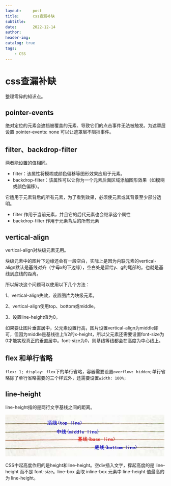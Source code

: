 ```yaml
---
layout:     post
title:      css查漏补缺
subtitle:   
date:       2022-12-14
author:     
header-img: 
catalog: true
tags:
    - CSS
---
```

# css查漏补缺
整理零碎的知识点。
## pointer-events
绝对定位的元素会遮挡被覆盖的元素、导致它们的点击事件无法被触发。为遮罩层设置 pointer-events: none 可以让遮罩层不阻挡事件。

## filter、backdrop-filter
两者能设置的值相同。
- filter：该属性将模糊或颜色偏移等图形效果应用于元素。
- backdrop-filter：该属性可以让你为一个元素后面区域添加图形效果（如模糊或颜色偏移）。

它适用于元素背后的所有元素，为了看到效果，必须使元素或其背景至少部分透明。

- filter 作用于当前元素，并且它的后代元素也会继承这个属性
- backdrop-filter 作用于元素背后的所有元素

## vertical-align
vertical-align对块级元素无用。

块级元素中的图片下边缘还会有一段空白，实际上是因为内联元素的vertical-align默认是基线对齐（字母x的下边缘），空白处是留给y、g的尾部的。也就是基线到底线的距离。

所以解决这个问题可以使用以下几个方法：

1、vertical-align失效，设置图片为块级元素。

2、vertical-align使用top、bottom或middle。

3、设置line-height值为0。

如果要让图片垂直居中，父元素设置行高，图片设置vertical-align为middle即可，但因为middle是基线往上1/2的x-height，所以父元素还需要设置font-size为0才能实现真正的垂直居中。font-size为0，则基线等线都会在高度为中心线上。

## flex 和单行省略
`flex: 1; display: flex`下的单行省略，容器需要设置`overflow: hidden;`单行省略除了单行省略需要的三个样式外，还需要设置`width: 100%;`

## line-height
line-height指的是两行文字基线之间的距离。

![img.png](/img/line-height.png)

CSS中起高度作用的是height和line-height。空div插入文字，撑起高度的是 line-height 而不是 font-size。line-box 会取 inline-box 元素中 line-height 值最高的为 line-height。


